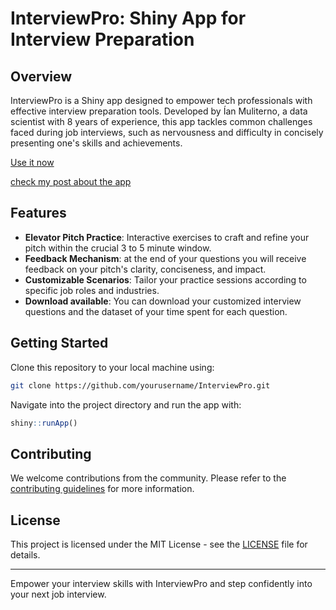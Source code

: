 # InterviewPro: Shiny App for Interview Preparation

## Overview
InterviewPro is a Shiny app designed to empower tech professionals with effective interview preparation tools. Developed by Ían Muliterno, a data scientist with 8 years of experience, this app tackles common challenges faced during job interviews, such as nervousness and difficulty in concisely presenting one's skills and achievements. 

[Use it now](https://ianmuliterno.shinyapps.io/interview_assistant/) 

[check my post about the app](https://imuliterno.netlify.app/posts/2024-03-interview_assistant/)

## Features
- **Elevator Pitch Practice**: Interactive exercises to craft and refine your pitch within the crucial 3 to 5 minute window.
- **Feedback Mechanism**: at the end of your questions you will receive feedback on your pitch's clarity, conciseness, and impact.
- **Customizable Scenarios**: Tailor your practice sessions according to specific job roles and industries.
- **Download available**: You can download your customized interview questions and the dataset of your time spent for each question.

## Getting Started 
Clone this repository to your local machine using:
```bash
git clone https://github.com/yourusername/InterviewPro.git
```
Navigate into the project directory and run the app with:
```R
shiny::runApp()
```

## Contributing
We welcome contributions from the community. Please refer to the [contributing guidelines](CONTRIBUTING.md) for more information.

## License
This project is licensed under the MIT License - see the [LICENSE](LICENSE.md) file for details.

---

Empower your interview skills with InterviewPro and step confidently into your next job interview.
